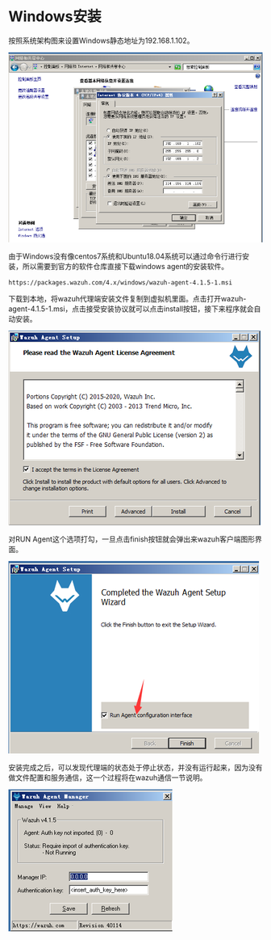 # Windows安装

按照系统架构图来设置Windows静态地址为192.168.1.102。

![](../../../.gitbook/assets/image%20%283%29.png)

由于Windows没有像centos7系统和Ubuntu18.04系统可以通过命令行进行安装，所以需要到官方的软件仓库直接下载windows agent的安装软件。

```text
https://packages.wazuh.com/4.x/windows/wazuh-agent-4.1.5-1.msi
```

下载到本地，将wazuh代理端安装文件复制到虚拟机里面。点击打开wazuh-agent-4.1.5-1.msi，点击接受安装协议就可以点击install按钮，接下来程序就会自动安装。

![](../../../.gitbook/assets/image%20%285%29.png)

对RUN Agent这个选项打勾，一旦点击finish按钮就会弹出来wazuh客户端图形界面。

![](../../../.gitbook/assets/image%20%288%29.png)

安装完成之后，可以发现代理端的状态处于停止状态，并没有运行起来，因为没有做文件配置和服务通信，这一个过程将在wazuh通信一节说明。

![](../../../.gitbook/assets/image%20%286%29.png)



